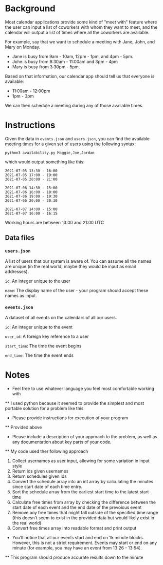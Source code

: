 # Background

Most calendar applications provide some kind of "meet with" feature where the user
can input a list of coworkers with whom they want to meet, and the calendar will
output a list of times where all the coworkers are available.

For example, say that we want to schedule a meeting with Jane, John, and Mary on Monday.

- Jane is busy from 9am - 10am, 12pm - 1pm, and 4pm - 5pm.
- John is busy from 9:30am - 11:00am and 3pm - 4pm
- Mary is busy from 3:30pm - 5pm.

Based on that information, our calendar app should tell us that everyone is available:
- 11:00am - 12:00pm
- 1pm - 3pm

We can then schedule a meeting during any of those available times.


# Instructions

Given the data in `events.json` and `users.json`, you can find the available meeting times for a given set of users using the following syntax:

```
python3 availability.py Maggie,Joe,Jordan
```

which would output something like this:

```
2021-07-05 13:30 - 16:00
2021-07-05 17:00 - 19:00
2021-07-05 20:00 - 21:00

2021-07-06 14:30 - 15:00
2021-07-06 16:00 - 18:00
2021-07-06 19:00 - 19:30
2021-07-06 20:00 - 20:30

2021-07-07 14:00 - 15:00
2021-07-07 16:00 - 16:15
```


Working hours are between 13:00 and 21:00 UTC


## Data files

### `users.json`

A list of users that our system is aware of. You can assume all the names are unique (in the real world, maybe
they would be input as email addresses).

`id`: An integer unique to the user

`name`: The display name of the user - your program should accept these names as input.

### `events.json`

A dataset of all events on the calendars of all our users.

`id`: An integer unique to the event

`user_id`: A foreign key reference to a user

`start_time`: The time the event begins

`end_time`: The time the event ends


# Notes

- Feel free to use whatever language you feel most comfortable working with

** I used python because it seemed to provide the simplest and most portable solution for a problem like this

- Please provide instructions for execution of your program

** Provided above

- Please include a description of your approach to the problem, as well as any documentation about
  key parts of your code.

** My code used ther following approach
1. Collect usernames as user input, allowing for some variation in input style
2. Return ids given usernames
3. Return schedules given ids
4. Convert the schedule array into an int array by calculating the minutes since start date of each time entry.
5. Sort the schedule array from the earliest start time to the latest start time
6. Calculate free times from array by checking the difference between the start date of each event and the end date of the prevoious event
7. Remove any free times that might fall outside of the specified time range (this doesn't seem to exist in the provided data but would likely exist in the real world)
8. Convert free times array into readable format and print output

- You'll notice that all our events start and end on 15 minute blocks. However, this is not a strict
  requirement. Events may start or end on any minute (for example, you may have an event from 13:26 - 13:54).

** This program should produce accurate results down to the minute
